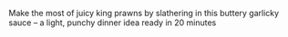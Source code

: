 Make the most of juicy king prawns by slathering in this buttery garlicky sauce – a light, punchy dinner idea ready in 20 minutes